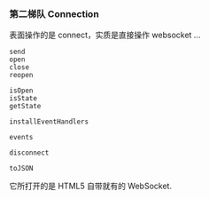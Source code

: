 ### 第二梯队 Connection

表面操作的是 connect，实质是直接操作 websocket ...


```
send
open
close
reopen

isOpen
isState
getState

installEventHandlers

events

disconnect

toJSON
```

它所打开的是 HTML5 自带就有的 WebSocket.

